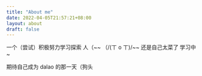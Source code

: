 ```yaml
---
title: "About me"
date: 2022-04-05T21:57:21+08:00
layout: about
draft: false
---
```


一个（尝试）积极努力学习探索 人（~~
（/(ㄒ o ㄒ)/~~
还是自己太菜了 学习中~

期待自己成为 dalao 的那一天（狗头

